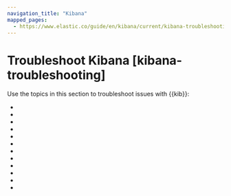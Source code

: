 ```yaml
---
navigation_title: "Kibana"
mapped_pages:
  - https://www.elastic.co/guide/en/kibana/current/kibana-troubleshooting.html
---
```


# Troubleshoot Kibana [kibana-troubleshooting]

Use the topics in this section to troubleshoot issues with {{kib}}:

* [](/troubleshoot/kibana/using-kibana-server-logs.md)
* [](/troubleshoot/kibana/access.md)
* [](/troubleshoot/kibana/error-server-not-ready.md)
* [](/troubleshoot/kibana/trace-elasticsearch-query-to-the-origin-in-kibana.md)
* [](/troubleshoot/kibana/monitoring.md)
* [](/troubleshoot/kibana/alerts.md)
* [](/troubleshoot/kibana/reporting.md)
* [](/troubleshoot/kibana/task-manager.md)
* [](/troubleshoot/kibana/maps.md)
* [](/troubleshoot/kibana/graph.md)
* [](/troubleshoot/kibana/migration-failures.md)
* [](/troubleshoot/kibana/capturing-diagnostics.md)